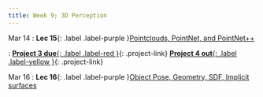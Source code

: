 ```yaml
---
title: Week 9; 3D Perception
---
```

  
Mar 14
: **Lec 15**{: .label .label-purple }[Pointclouds, PointNet, and PointNet++](#)
  
: [**Project 3 due**{: .label .label-red }](/projects/#project-3){: .project-link} [**Project 4 out**{: .label .label-yellow }](/projects/#project-4){: .project-link}


Mar 16
: **Lec 16**{: .label .label-purple }[Object Pose, Geometry, SDF, Implicit surfaces](#)
  
   <!-- : [3.1](#), [2.2](#), [2.3](#) -->

<!-- Feb 24
: **Dis 8**{: .label .label-blue }[Paper discussion: 3D Perception](#) -->
